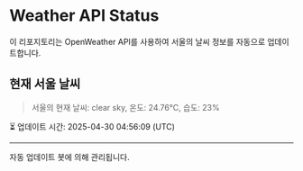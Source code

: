 
# Weather API Status

이 리포지토리는 OpenWeather API를 사용하여 서울의 날씨 정보를 자동으로 업데이트합니다.

## 현재 서울 날씨
> 서울의 현재 날씨: clear sky, 온도: 24.76°C, 습도: 23%

⏳ 업데이트 시간: 2025-04-30 04:56:09 (UTC)

---
자동 업데이트 봇에 의해 관리됩니다.
